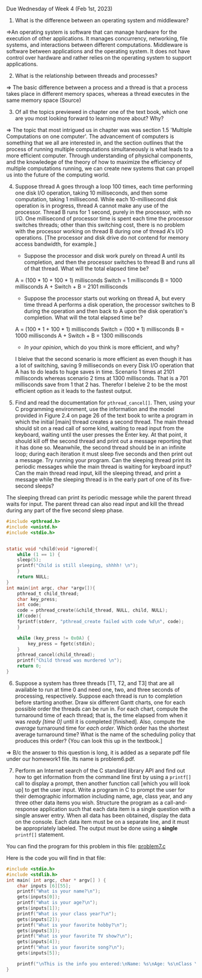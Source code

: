 Due Wednesday of Week 4 (Feb 1st, 2023)

1. What is the difference between an operating system and middleware?

=>An operating system is software that can manage hardware for the execution of other applications. It manages concurrency, networking, file systems, and interactions between different computations. Middleware is software between applications and the operating system. It does not have control over hardware and rather relies on the operating system to support applications.

2. What is the relationship between threads and processes?

=>  The basic difference between a process and a thread is that a process takes place in different memory spaces, whereas a thread executes in the same memory space (Source)

3. Of all the topics previewed in chapter one of the text book, which one are you most looking forward to learning more about? Why?

=>  The topic that most intrigued us in chapter was was section 1.5 'Multiple Computations on one computer'. The advancement of computers is something that we all are interested in, and the section outlines that the process of running multiple computations simultaneously is what leads to a more efficient computer. Through understanding of physichal components, and the knowledege of the theory of how to maximize the efficiency of multiple computations running, we can create new systems that can propell us into the future of the computing world.

4. Suppose thread A goes through a loop 100 times, each time performing one disk I/O operation, taking 10 milliseconds, and then some computation, taking 1 millisecond. While each 10-millisecond disk operation is in progress, thread A cannot make any use of the processor. Thread B runs for 1 second, purely in the processor, with no I/O. One millisecond of processor time is spent each time the processor switches threads; other than this switching cost, there is no problem with the processor working on thread B during one of thread A's I/O operations. [The processor and disk drive do not contend for memory access bandwidth, for example.]

    + Suppose the processor and disk work purely on thread A until its completion, and then the processor switches to thread B and runs all of that thread. What will the total elapsed time be?

    A = (100 * 10 + 100 * 1)  millisconds
    Switch = 1 millisconds
    B = 1000 millisconds
    A + Switch + B = 2101 millisconds
    
    + Suppose the processor starts out working on thread A, but every time thread A performs a disk operation, the processor switches to B during the operation and then back to A upon the disk operation's completion. What will the total elapsed time be?

    A = (100 * 1 + 100 * 1) millisconds
    Switch = (100 * 1) millisconds
    B = 1000 millisconds
    A + Switch + B = 1300 millisconds
    
    + _In your opinion_, which do you think is more efficient, and why?

    I bleive that the second scenario is more efficient as even though it has a lot of switching, saving 9 milliseconds on every Disk I/O operation that A has to do leads to huge saves in time. Scenario 1 times at 2101 millisconds whereas scenario 2 tims at 1300 millisconds. That is a 701 millisconds save from 1 that 2 has. Therefor I beleive 2 to be the most efficient option as it leads to the fastest output. 

5. Find and read the documentation for `pthread_cancel[]`. Then, using your C programming environment, use the information and the model provided in Figure 2.4 on page 26 of the text book to write a program in which the initial [main] thread creates a second thread. The main thread should sit on a read call of some kind, waiting to read input from the keyboard, waiting until the user presses the Enter key. At that point, it should kill off the second thread and print out a message reporting that it has done so. Meanwhile, the second thread should be in an infinite loop; during each iteration it must sleep five seconds and then print out a message. Try running your program. Can the sleeping thread print its periodic messages while the main thread is waiting for keyboard input? Can the main thread read input, kill the sleeping thread, and print a message while the sleeping thread is in the early part of one of its five-second sleeps?

The sleeping thread can print its periodic message while the parent thread waits for input. The parent thread can also read input and kill the thread during any part of the five second sleep phase.

```c
#include <pthread.h>
#include <unistd.h>
#include <stdio.h>


static void *child(void *ignored){
    while (1 == 1) {
    sleep(5);
    printf("Child is still sleeping, shhhh! \n");
    }
    return NULL;
}
int main(int argc, char *argv[]){
    pthread_t child_thread;
    char key_press;
    int code;
    code = pthread_create(&child_thread, NULL, child, NULL);
    if(code){
    fprintf(stderr, "pthread_create failed with code %d\n", code);
    }

    while (key_press != 0x0A) {
        key_press = fgetc(stdin);
    }
    pthread_cancel(child_thread);
    printf("Child thread was murdered \n");
    return 0;
}
```

6. Suppose a system has three threads [T1, T2, and T3] that are all available to run at time 0 and need one, two, and three seconds of processing, respectively. Suppose each thread is run to completion before starting another. Draw six different Gantt charts, one for each possible order the threads can be run in. For each chart, compute the turnaround time of each thread; that is, the time elapsed from when it was _ready [time 0]_ until it is completed [finished]. Also, compute the _average_ turnaround time for _each order_. Which order has the shortest average turnaround time? What is the name of the scheduling policy that produces this order? {You can look this up in the textbook.]

=> B/c the answer to this question is long, it is added as a separate pdf file under our homework1 file. Its name is problem6.pdf. 

7. Perform an Internet search of the C standard library API and find out how to get information from the command line first by using a `printf[]` call to display a prompt, then another function call [which you will look up] to get the user input. Write a program in C to prompt the user for their demographic information including name, age, class year, and any three other data items you wish. Structure the program as a call-and-response application such that each data item is a single question with a single answer entry. When all data has been obtained, display the data on the console. Each data item must be on a separate line, and it must be appropriately labeled. The output must be done using a **single** `printf[]` statement.

You can find the program for this problem in this file: [problem7.c](https://github.com/Sarronnn/CMSI-3510_Tadesse-Ramchandran-Peer-Abrams/blob/main/Homeworks/homework01/problem7.c)

Here is the code you will find in that file:

```c
#include <stdio.h>
#include <stdlib.h>
int main( int argc, char * argv[] ) {
    char inputs [6][55];
    printf("What is your name?\n");
    gets(inputs[0]); 
    printf("What is your age?\n");
    gets(inputs[1]);
    printf("What is your class year?\n");
    gets(inputs[2]);
    printf("What is your favorite hobby?\n");
    gets(inputs[3]);
    printf("What is your favorite TV show?\n");
    gets(inputs[4]);
    printf("What is your favorite song?\n");
    gets(inputs[5]);

    printf("\nThis is the info you entered:\nName: %s\nAge: %s\nClass Year: %s\nFavorite Hobby: %s\nFavorite TV Show: %s\nFavorite Song: %s\n\n", inputs[0], inputs[1], inputs[2], inputs[3], inputs[4], inputs[5]);
}
```
